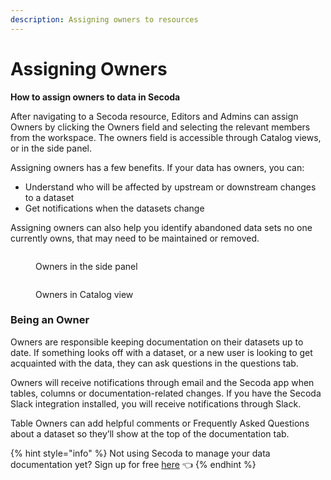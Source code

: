 ```yaml
---
description: Assigning owners to resources
---
```


# Assigning Owners

**How to assign owners to data in Secoda**

After navigating to a Secoda resource, Editors and Admins can assign Owners by clicking the Owners field and selecting the relevant members from the workspace. The owners field is accessible through Catalog views, or in the side panel.&#x20;

Assigning owners has a few benefits. If your data has owners, you can:

* Understand who will be affected by upstream or downstream changes to a dataset
* Get notifications when the datasets change

Assigning owners can also help you identify abandoned data sets no one currently owns, that may need to be maintained or removed.

<figure><img src="../.gitbook/assets/Screenshot 2023-06-09 at 12.08.28 PM.png" alt=""><figcaption><p>Owners in the side panel</p></figcaption></figure>

<figure><img src="../.gitbook/assets/Screenshot 2023-06-09 at 12.09.58 PM.png" alt=""><figcaption><p>Owners in Catalog view</p></figcaption></figure>

### Being an Owner

Owners are responsible keeping documentation on their datasets up to date. If something looks off with a dataset, or a new user is looking to get acquainted with the data, they can ask questions in the questions tab.

Owners will receive notifications through email and the Secoda app when tables, columns or documentation-related changes. If you have the Secoda Slack integration installed, you will receive notifications through Slack.

Table Owners can add helpful comments or Frequently Asked Questions about a dataset so they’ll show at the top of the documentation tab.

{% hint style="info" %}
Not using Secoda to manage your data documentation yet? Sign up for free [here](http://app.secoda.co/) 👈
{% endhint %}
